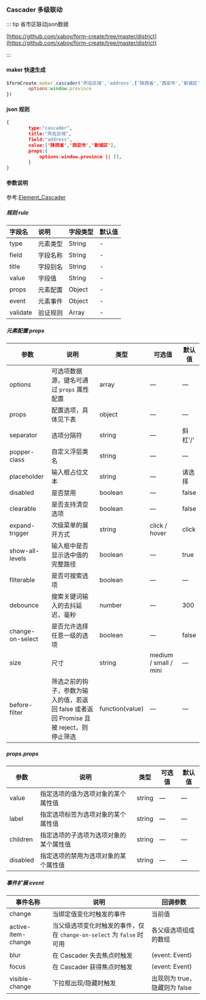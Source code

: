 ### Cascader 多级联动

::: tip 省市区联动json数据

[https://github.com/xaboy/form-create/tree/master/district](https://github.com/xaboy/form-create/tree/master/district)

:::

#### maker 快速生成
```js
$formCreate.maker.cascader('所在区域','address',['陕西省','西安市','新城区']).props({
        options:window.province
})
```

#### json 规则
```json
{
        type:"cascader",
        title:"所在区域",
        field:"address",
        value:['陕西省','西安市','新城区'],
        props:{
            options:window.province || [],
        }
}
```

#### 参数说明

参考:[Element_Cascader](http://element-cn.eleme.io/#/zh-CN/component/cascader)

##### 规则 rule

| 字段名 | 说明 | 字段类型 | 默认值 |
| :--- | :--- | :--- | :--- |
| type | 元素类型 | String | - |
| field | 字段名称 | String | - |
| title | 字段别名 | String | - |
| value | 字段值 | String | - |
| props | 元素配置 | Object | - |
| event | 元素事件 | Object | - |
| validate | 验证规则 | Array | - |

##### 元素配置 props

| 参数             | 说明                                                         | 类型            | 可选值                | 默认值  |
| ---------------- | ------------------------------------------------------------ | --------------- | --------------------- | ------- |
| options          | 可选项数据源，键名可通过 `props` 属性配置                    | array           | —                     | —       |
| props            | 配置选项，具体见下表                                         | object          | —                     | —       |
| separator        | 选项分隔符                                                   | string          | —                     | 斜杠'/' |
| popper-class     | 自定义浮层类名                                               | string          | —                     | —       |
| placeholder      | 输入框占位文本                                               | string          | —                     | 请选择  |
| disabled         | 是否禁用                                                     | boolean         | —                     | false   |
| clearable        | 是否支持清空选项                                             | boolean         | —                     | false   |
| expand-trigger   | 次级菜单的展开方式                                           | string          | click / hover         | click   |
| show-all-levels  | 输入框中是否显示选中值的完整路径                             | boolean         | —                     | true    |
| filterable       | 是否可搜索选项                                               | boolean         | —                     | —       |
| debounce         | 搜索关键词输入的去抖延迟，毫秒                               | number          | —                     | 300     |
| change-on-select | 是否允许选择任意一级的选项                                   | boolean         | —                     | false   |
| size             | 尺寸                                                         | string          | medium / small / mini | —       |
| before-filter    | 筛选之前的钩子，参数为输入的值，若返回 false 或者返回 Promise 且被 reject，则停止筛选 | function(value) | —                     | —       |

##### props.props

| 参数     | 说明                                   | 类型   | 可选值 | 默认值 |
| -------- | -------------------------------------- | ------ | ------ | ------ |
| value    | 指定选项的值为选项对象的某个属性值     | string | —      | —      |
| label    | 指定选项标签为选项对象的某个属性值     | string | —      | —      |
| children | 指定选项的子选项为选项对象的某个属性值 | string | —      | —      |
| disabled | 指定选项的禁用为选项对象的某个属性值   | string | —      | —      |

##### 事件扩展 event

| 事件名称           | 说明                                                         | 回调参数                      |
| ------------------ | ------------------------------------------------------------ | ----------------------------- |
| change             | 当绑定值变化时触发的事件                                     | 当前值                        |
| active-item-change | 当父级选项变化时触发的事件，仅在 `change-on-select` 为 `false` 时可用 | 各父级选项组成的数组          |
| blur               | 在 Cascader 失去焦点时触发                                   | (event: Event)                |
| focus              | 在 Cascader 获得焦点时触发                                   | (event: Event)                |
| visible-change     | 下拉框出现/隐藏时触发                                        | 出现则为 true，隐藏则为 false |

